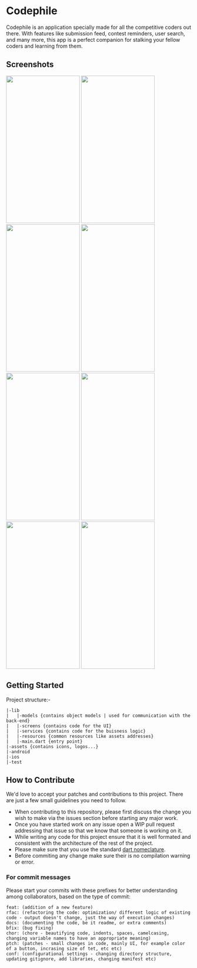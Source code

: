 # Codephile

Codephile is an application specially made for all the competitive coders out there. With features like submission feed, contest reminders, user search, and many more, this app is a perfect companion for stalking your fellow coders and learning from them.

## Screenshots

<img src="https://user-images.githubusercontent.com/60056833/111873783-1ab52900-89b8-11eb-8951-ca6c13249c05.png" width="200" height="400" />  <img src="https://user-images.githubusercontent.com/60056833/111873786-1c7eec80-89b8-11eb-9625-d19a05b15e25.png" width="200" height="400" />  <img src="https://user-images.githubusercontent.com/60056833/111873792-1f79dd00-89b8-11eb-9030-e26c91621304.png" width="200" height="400" />  <img src="https://user-images.githubusercontent.com/60056833/111873795-2143a080-89b8-11eb-9a28-04ea3f216b5b.png" width="200" height="400" />
<img src="https://user-images.githubusercontent.com/60056833/111873771-0ffa9400-89b8-11eb-8be2-2ac328356207.png" width="200" height="400" />  <img src="https://user-images.githubusercontent.com/60056833/111873773-12f58480-89b8-11eb-8d95-7f905b6d8fa5.png" width="200" height="400" />  <img src="https://user-images.githubusercontent.com/60056833/111873778-15f07500-89b8-11eb-8b46-79abab630f0d.png" width="200" height="400" />  <img src="https://user-images.githubusercontent.com/60056833/111873781-1852cf00-89b8-11eb-807e-05bf63a82d9b.png" width="200" height="400" />

## Getting Started

Project structure:-
```
|-lib
|	|-models {contains object models | used for communication with the back-end} 
|	|-screens {contains code for the UI}
|	|-services {contains code for the buisness logic} 
|	|-resources {common resources like assets addresses}
|	|-main.dart {entry point}
|-assets {contains icons, logos...}
|-android 
|-ios
|-test
```

## How to Contribute

We'd love to accept your patches and contributions to this project. There are just a few small guidelines you need to follow.

 - When contributing to this repository, please first discuss the change you wish to make via the issues section before starting any major work.
 - Once you have started work on any issue open a WIP pull request addressing that issue so that we know that someone is working on it.
 - While writing any code for this project ensure that it is well formated and consistent with the architecture of the rest of the project.  
 - Please make sure that you use the standard [dart nomeclature](https://dart.dev/guides/language/effective-dart/style).
 - Before commiting any change make sure their is no compilation warning or error.

### For commit messages

Please start your commits with these prefixes for better understanding among collaborators, based on the type of commit:

    feat: (addition of a new feature)
    rfac: (refactoring the code: optimization/ different logic of existing code - output doesn't change, just the way of execution changes)
    docs: (documenting the code, be it readme, or extra comments)
    bfix: (bug fixing)
    chor: (chore - beautifying code, indents, spaces, camelcasing, changing variable names to have an appropriate meaning)
    ptch: (patches - small changes in code, mainly UI, for example color of a button, incrasing size of tet, etc etc)
    conf: (configurational settings - changing directory structure, updating gitignore, add libraries, changing manifest etc)
 
